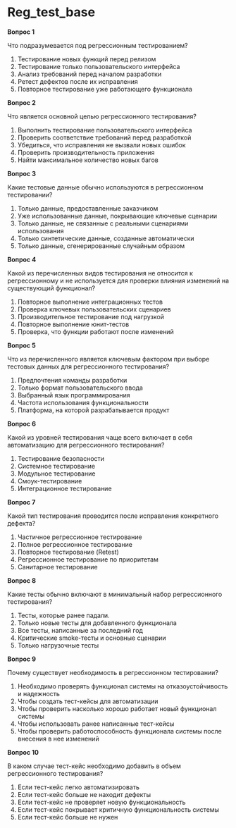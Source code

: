# **Reg\_test\_base**

**Вопрос 1**

Что подразумевается под регрессионным тестированием?

1. Тестирование новых функций перед релизом  
2. Тестирование только пользовательского интерфейса  
3. Анализ требований перед началом разработки  
4. Ретест дефектов после их исправления  
5. Повторное тестирование уже работающего функционала

**Вопрос 2**

Что является основной целью регрессионного тестирования?

1. Выполнить тестирование пользовательского интерфейса  
2. Проверить соответствие требований перед разработкой  
3. Убедиться, что исправления не вызвали новых ошибок  
4. Проверить производительность приложения  
5. Найти максимальное количество новых багов

**Вопрос 3**

Какие тестовые данные обычно используются в регрессионном тестировании?

1. Только данные, предоставленные заказчиком  
2. Уже использованные данные, покрывающие ключевые сценарии  
3. Только данные, не связанные с реальными сценариями использования  
4. Только синтетические данные, созданные автоматически  
5. Только данные, сгенерированные случайным образом

**Вопрос 4**

Какой из перечисленных видов тестирования не относится к регрессионному и не используется для проверки влияния изменений на существующий функционал?

1. Повторное выполнение интеграционных тестов  
2. Проверка ключевых пользовательских сценариев  
3. Производительное тестирование под нагрузкой  
4. Повторное выполнение юнит-тестов  
5. Проверка, что функции работают после изменений

**Вопрос 5**

Что из перечисленного является ключевым фактором при выборе тестовых данных для регрессионного тестирования?

1. Предпочтения команды разработки  
2. Только формат пользовательского ввода  
3. Выбранный язык программирования  
4. Частота использования функциональности  
5. Платформа, на которой разрабатывается продукт

**Вопрос 6**

Какой из уровней тестирования чаще всего включает в себя автоматизацию для регрессионного тестирования?

1. Тестирование безопасности  
2. Системное тестирование  
3. Модульное тестирование  
4. Смоук-тестирование  
5. Интеграционное тестирование

**Вопрос 7**

Какой тип тестирования проводится после исправления конкретного дефекта?

1. Частичное регрессионное тестирование  
2. Полное регрессионное тестирование  
3. Повторное тестирование (Retest)  
4. Регрессионное тестирование по приоритетам  
5. Санитарное тестирование

**Вопрос 8**

Какие тесты обычно включают в минимальный набор регрессионного тестирования?

1. Тесты, которые ранее падали.  
2. Только новые тесты для добавленного функционала  
3. Все тесты, написанные за последний год  
4. Критические smoke-тесты и основные сценарии  
5. Только нагрузочные тесты

**Вопрос 9**

Почему существует необходимость в регрессионном тестировании?

1. Необходимо проверять функционал системы на отказоустойчивость и надежность  
2. Чтобы создать тест-кейсы для автоматизации  
3. Чтобы проверить насколько хорошо работает новый функционал системы  
4. Чтобы использовать ранее написанные тест-кейсы  
5. Чтобы проверить работоспособность функционала системы после внесения в нее изменений

**Вопрос 10**

В каком случае тест-кейс необходимо добавить в объем регрессионного тестирования?

1. Если тест-кейс легко автоматизировать  
2. Если тест-кейс больше не находит дефекты  
3. Если тест-кейс не проверяет новую функциональность  
4. Если тест-кейс покрывает критичную функциональность системы  
5. Если тест-кейс больше не нужен